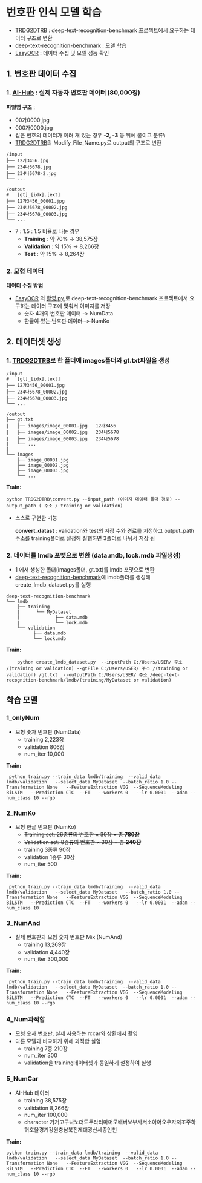 # 번호판 인식 모델 학습
  
- [TRDG2DTRB](https://github.com/ohiayame/Parking_control_system_TRDG2DTRB) : deep-text-recognition-benchmark 프로젝트에서 요구하는 데이터 구조로 변환
- [deep-text-recognition-benchmark](https://github.com/ohiayame/Parking_control_system_deep-text-recognition-benchmark) : 모델 학습
- [EasyOCR](https://github.com/ohiayame/Parking_control_system_EasyOCR) : 데이터 수집 및 모델 성능 확인
## 1. 번호판 데이터 수집
### 1. [AI-Hub](https://aihub.or.kr/aihubdata/data/view.do?currMenu=115&topMenu=100&aihubDataSe=data&dataSetSn=172) : 실제 자동차 번호판 데이터 (80,000장)
**파일명 구조** :
  - 00가0000.jpg
  - 000가0000.jpg
  - 같은 번호의 데이터가 여러 개 있는 경우 **-2, -3** 등 뒤에 붙이고 분류\
- [TRDG2DTRB](https://github.com/ohiayame/Parking_control_system_TRDG2DTRB)의 Modify_File_Name.py로 output의 구조로 변환
```
/input
├── 12가3456.jpg
├── 234나5678.jpg
├── 234나5678-2.jpg
└── ...
```
```
/output
#   [gt]_[idx].[ext]
├── 12가3456_00001.jpg
├── 234나5678_00002.jpg
├── 234나5678_00003.jpg
└── ...
```
- 7 : 1.5 : 1.5 비율로 나눈 경우
  - **Training** : 약 70% → 38,575장
  - **Validation** : 약 15% → 8,266장
  - **Test** : 약 15% → 8,264장
### 2. 모형 데이터
**데이터 수집 방법** 
- [EasyOCR](https://github.com/ohiayame/Parking_control_system_EasyOCR) 의 	<ins> 촬영.py	 </ins>로 deep-text-recognition-benchmark 프로젝트에서 요구하는 데이터 구조에 맞춰서 이미지를 저장
  - 숫자 4개의 번호판 데이터 -> NumData
  - ~~한글이 있는 번호판 데이터 -> NumKo~~
    
## 2. 데이터셋 생성
### 1. [TRDG2DTRB](https://github.com/ohiayame/Parking_control_system_TRDG2DTRB)로 한 폴더에 images폴더와 gt.txt파일을 생성
```
/input
#   [gt]_[idx].[ext]
├── 12가3456_00001.jpg
├── 234나5678_00002.jpg
├── 234나5678_00003.jpg
└── ...
```
```
/output
├── gt.txt
|   ├── images/image_00001.jpg   12가3456
|   ├── images/image_00002.jpg   234나5678
|   ├── images/image_00003.jpg   234나5678
|   └── ...
|
└── images
    ├── image_00001.jpg
    ├── image_00002.jpg
    ├── image_00003.jpg
    └── ...
```
**Train:**     
```
python TRDG2DTRB\convert.py --input_path (이미지 데이터 폴더 경로) --output_path ( 주소 / training or validation)

```
 - 스스로 구현한 기능
   
   **convert_datast** :  validation와 test의 저장 수와 경로를 지정하고 output_path주소를 training폴더로 설정해 실행하면 3폴더로 나눠서 저장 됨

### 2. 데이터를 lmdb 포맷으로 변환 (data.mdb, lock.mdb 파일생성)
- 1 에서 생성한 폴더(images폴더, gt.txt)를 lmdb 포맷으로 변환
- [deep-text-recognition-benchmark](https://github.com/ohiayame/Parking_control_system_deep-text-recognition-benchmark)에 lmdb폴더를 생성해 create_lmdb_dataset.py를 실행
```
deep-text-recognition-benchmark
└── lmdb    
    ├── training
    |      └── MyDataset
    |             ├── data.mdb
    |             └── lock.mdb
    └── validation
          ├── data.mdb
          └── lock.mdb
```
**Train:**     
```
    python create_lmdb_dataset.py  --inputPath C:/Users/USER/ 주소 /(training or validation) --gtFile C:/Users/USER/ 주소 /(training or validation) /gt.txt  --outputPath C:/Users/USER/ 주소 /deep-text-recognition-benchmark/lmdb/(training/MyDataset or validation) 
```

 
    
## 학습 모델
### 1_onlyNum
  - 모형 숫자 번호판 (NumData)
    - training 2,223장
    - validation 806장
    - num_iter 10,000
      
  **Train:**
```
 python train.py --train_data lmdb/training  --valid_data lmdb/validation   --select_data MyDataset  --batch_ratio 1.0 --Transformation None   --FeatureExtraction VGG  --SequenceModeling BiLSTM   --Prediction CTC  --FT   --workers 0   --lr 0.0001  --adam --num_class 10 --rgb
```

### 2_NumKo
  - 모형 한글 번호판 (NumKo)
    - ~~Training set: 26종류의 번호판 × 30장 = 총 **780장**~~
    - ~~Validation set: 8종류의 번호판 × 30장 = 총 **240장**~~
    - training 3종류 90장
    - validation 1종류 30장
    - num_iter 500
      
  **Train:**
```
 python train.py --train_data lmdb/training  --valid_data lmdb/validation   --select_data MyDataset   --batch_ratio 1.0 --Transformation None   --FeatureExtraction VGG  --SequenceModeling BiLSTM   --Prediction CTC  --FT   --workers 0   --lr 0.0001  --adam --num_class 10
```

### 3_NumAnd
  - 실제 번호판과 모형 숫자 번호판 Mix (NumAnd)
    - training 13,269장
    - validation 4,440장
    - num_iter 300,000
    
  **Train:**
```
 python train.py --train_data lmdb/training  --valid_data lmdb/validation   --select_data MyDataset  --batch_ratio 1.0 --Transformation None   --FeatureExtraction VGG  --SequenceModeling BiLSTM   --Prediction CTC  --FT   --workers 0   --lr 0.0001  --adam --num_class 10 --rgb
```
### 4_Num과적합
 - 모형 숫자 번호판, 실제 사용하는 rccar와 상환에서 촬영
 - 다른 모델과 비교하기 위해 과적합 실험
   - training 7종 210장
   - num_iter 300
   - validation을 training데이터셋과 동일하게 설정하여 실행
     
     
### 5_NumCar
  - AI-Hub 데이터
    - training 38,575장
    - validation 8,266장
    - num_iter 100,000
    - character 가거고구나노더도두라러마머모배버보부사서소아어오우자저조주하허호울경기강원충남북전제대광산세종인천
    
  **Train:**
 ```
 python train.py --train_data lmdb/training  --valid_data lmdb/validation   --select_data MyDataset  --batch_ratio 1.0 --Transformation None   --FeatureExtraction VGG  --SequenceModeling BiLSTM   --Prediction CTC  --FT   --workers 0   --lr 0.0001  --adam --num_class 10 --rgb
```
